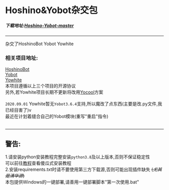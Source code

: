 # Hoshino&Yobot杂交包<br>
##### 下载地址:[Hoshino-Yobot-master](http://github-proxy.yobot.win/1523789353/Hoshino-Yobot/archive/master.zip "下载本库")<br>
****
杂交了HoshinoBot Yobot Yowhite<br>
### 相关项目地址:<br>
[HoshinoBot](https://github.com/Ice-Cirno/HoshinoBot "Hoshino项目地址")<br>
[Yobot](https://github.com/pcrbot/yobot "Yobot项目地址")<br>
[Yowhite](https://github.com/shkongzhu/YoWhite "Yowhite项目地址")<br>
本项目遵循以上三个项目的开源协议<br>
另外,若Yowhite项目长期不更新将改用[Yocool](https://github.com/A-kirami/YoCool/tree/master/PrincessAdventure "Yocool项目地址")方案<br><br>
`2020.09.01` Yowhite暂无`Yobot3.6.4`支持,所以魔改了点东西(主要是改.py文件,我已经目害了)v<br>
最近在计划着缝合自己的Yobot模块(重写"重启"指令)<br><br>
****
## 警告:<br>
1.请安装python安装教程完整安装`python3.8`及以上版本,否则不保证稳定性<br>
  可以前往[教程](./Docs/杂交/Install_python3.8.5/Install_Tip.md "傻瓜式安装教程")查看傻瓜式安装教程<br>
2.安装requirements.txt时请不要使用第三方下载源,否则可能出现插件缺失 ~~(*尤其是清华源*)~~ <br>
  本包提供Windows的一键部署,请善用一键部署脚本"第一次使用.bat"<br>
<br>
